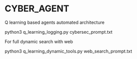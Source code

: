 # CYBER_AGENT
Q learning based agents automated architecture

python3 q_learning_logging.py cybersec_prompt.txt 

For full dynamic search with web 

python3 q_learning_dynamic_tools.py web_search_prompt.txt


